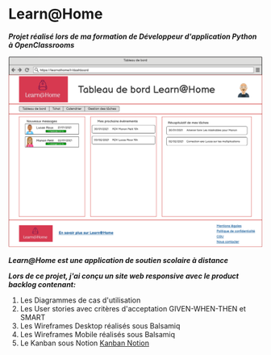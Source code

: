 # Learn@Home

**_Projet réalisé lors de ma formation de Développeur d'application Python à OpenClassrooms_**

![learnathome](learnathome.png)

_**Learn@Home est une application de soutien scolaire à distance**_

_**Lors de ce projet, j'ai conçu un site web responsive avec le product backlog contenant:**_

1. Les Diagrammes de cas d'utilisation
2. Les User stories avec critères d'acceptation GIVEN-WHEN-THEN et SMART
3. Les Wireframes Desktop réalisés sous Balsamiq
4. Les Wireframes Mobile réalisés sous Balsamiq
5. Le Kanban sous Notion [Kanban Notion](https://www.notion.so/a8820ffde62343b38e1e665d0913c657?v=eeb516a33f5e4412bd394ae0d08eac3b)
